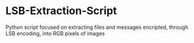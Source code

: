 # LSB-Extraction-Script
Python script focused on extracting files and messages encripted, through LSB encoding, into RGB pixels of images
